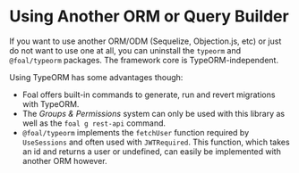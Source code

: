 # Using Another ORM or Query Builder

If you want to use another ORM/ODM (Sequelize, Objection.js, etc) or just do not want to use one at all, you can uninstall the `typeorm` and `@foal/typeorm` packages. The framework core is TypeORM-independent.

Using TypeORM has some advantages though:
- Foal offers built-in commands to generate, run and revert migrations with TypeORM.
- The *Groups & Permissions* system can only be used with this library as well as the `foal g rest-api` command.
- `@foal/typeorm` implements the `fetchUser` function required by `UseSessions` and often used with `JWTRequired`. This function, which takes an id and returns a user or undefined, can easily be implemented with another ORM however.
